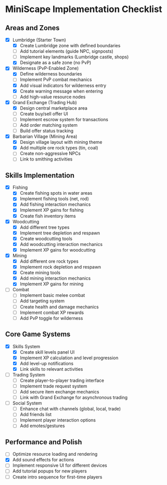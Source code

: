 # MiniScape Implementation Checklist

## Areas and Zones
- [x] Lumbridge (Starter Town)
  - [x] Create Lumbridge zone with defined boundaries
  - [ ] Add tutorial elements (guide NPC, signposts)
  - [ ] Implement key landmarks (Lumbridge castle, shops)
  - [x] Designate as a safe zone (no PvP)

- [x] Wilderness (PvP-Enabled Zone)
  - [x] Define wilderness boundaries
  - [ ] Implement PvP combat mechanics  
  - [x] Add visual indicators for wilderness entry
  - [x] Create warning message when entering
  - [ ] Add high-value resource nodes

- [x] Grand Exchange (Trading Hub)
  - [x] Design central marketplace area
  - [ ] Create buy/sell offer UI
  - [ ] Implement escrow system for transactions
  - [ ] Add order matching system
  - [ ] Build offer status tracking

- [x] Barbarian Village (Mining Area)
  - [x] Design village layout with mining theme
  - [x] Add multiple ore rock types (tin, coal)
  - [ ] Create non-aggressive NPCs
  - [ ] Link to smithing activities

## Skills Implementation
- [x] Fishing
  - [x] Create fishing spots in water areas
  - [x] Implement fishing tools (net, rod)
  - [x] Add fishing interaction mechanics
  - [x] Implement XP gains for fishing
  - [x] Create fish inventory items

- [x] Woodcutting
  - [x] Add different tree types
  - [x] Implement tree depletion and respawn
  - [x] Create woodcutting tools
  - [x] Add woodcutting interaction mechanics
  - [x] Implement XP gains for woodcutting

- [x] Mining
  - [x] Add different ore rock types
  - [x] Implement rock depletion and respawn
  - [x] Create mining tools
  - [x] Add mining interaction mechanics
  - [x] Implement XP gains for mining

- [ ] Combat
  - [ ] Implement basic melee combat
  - [ ] Add targeting system
  - [ ] Create health and damage mechanics
  - [ ] Implement combat XP rewards
  - [ ] Add PvP toggle for wilderness

## Core Game Systems
- [x] Skills System
  - [x] Create skill levels panel UI
  - [x] Implement XP calculation and level progression
  - [x] Add level-up notifications
  - [x] Link skills to relevant activities

- [ ] Trading System
  - [ ] Create player-to-player trading interface
  - [ ] Implement trade request system
  - [ ] Add secure item exchange mechanics
  - [ ] Link with Grand Exchange for asynchronous trading

- [ ] Social System
  - [ ] Enhance chat with channels (global, local, trade)
  - [ ] Add friends list
  - [ ] Implement player interaction options
  - [ ] Add emotes/gestures

## Performance and Polish
- [ ] Optimize resource loading and rendering
- [x] Add sound effects for actions
- [ ] Implement responsive UI for different devices
- [ ] Add tutorial popups for new players
- [ ] Create intro sequence for first-time players 